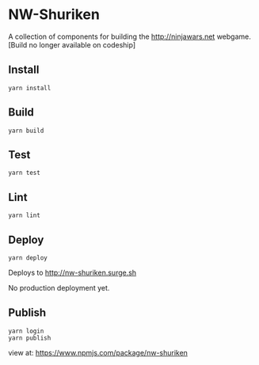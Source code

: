 # NW-Shuriken

A collection of components for building the http://ninjawars.net webgame.
[Build no longer available on codeship]

## Install

    yarn install

## Build

    yarn build

## Test

    yarn test

## Lint

    yarn lint

## Deploy

    yarn deploy 

Deploys to http://nw-shuriken.surge.sh

No production deployment yet.

## Publish

    yarn login
    yarn publish

view at: https://www.npmjs.com/package/nw-shuriken

